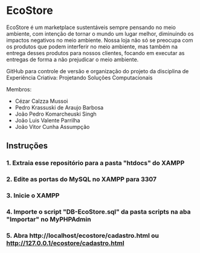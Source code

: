 # EcoStore

EcoStore é um marketplace sustentáveis sempre pensando no meio ambiente, com intenção de tornar o mundo um lugar melhor, diminuindo os impactos negativos no meio ambiente. Nossa loja não só se preocupa com os produtos que podem interferir no meio ambiente, mas também na entrega desses produtos para nossos clientes, focando em executar as entregas de forma a não prejudicar o meio ambiente.

GitHub para controle de versão e organização do projeto da disciplina de Experiência Criativa: Projetando Soluções Computacionais

Membros:
- Cézar Calzza Mussoi
- Pedro Krassuski de Araujo Barbosa
- João Pedro Komarcheuski Singh
- João Luis Valente Parrilha
- João Vitor Cunha Assumpção

## Instruções

### 1. Extraia esse repositório para a pasta "htdocs" do XAMPP  
### 2. Edite as portas do MySQL no XAMPP para 3307  
### 3. Inicie o XAMPP  
### 4. Importe o script "DB-EcoStore.sql" da pasta scripts na aba "Importar" no MyPHPAdmin
### 5. Abra http://localhost/ecostore/cadastro.html  ou http://127.0.0.1/ecostore/cadastro.html  
